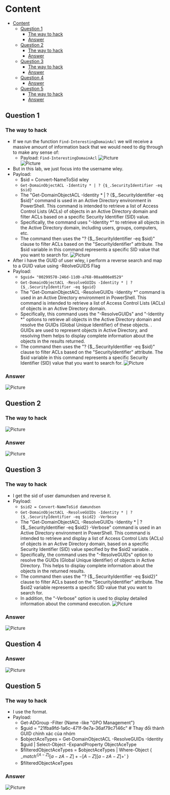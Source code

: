 # Content

- [Content](#content)
  - [Question 1](#question-1)
    - [The way to hack](#the-way-to-hack)
    - [Answer](#answer)
  - [Question 2](#question-2)
    - [The way to hack](#the-way-to-hack-1)
    - [Answer](#answer-1)
  - [Question 3](#question-3)
    - [The way to hack](#the-way-to-hack-2)
    - [Answer](#answer-2)
  - [Question 4](#question-4)
    - [Answer](#answer-3)
  - [Question 5](#question-5)
    - [The way to hack](#the-way-to-hack-3)
    - [Answer](#answer-4)
  
## Question 1

### The way to hack

- If we run the function `Find-InterestingDomainAcl` we will receive a massive amount of information back that we would need to dig through to make any sense of:
  - Payload: `Find-InterestingDomainAcl`
  ![Picture](../../Image/An%20ACE%20in%20the%20Hole/5.png)  
  ![Picture](../../Image/An%20ACE%20in%20the%20Hole/5.1.png)
- But in this lab, we just focus into the username wley.
- Payload:
  - $sid = Convert-NameToSid wley
  - `Get-DomainObjectACL -Identity * | ? {$_.SecurityIdentifier -eq $sid}`
  - The "Get-DomainObjectACL -Identity * | ? {$_.SecurityIdentifier -eq $sid}" command is used in an Active Directory environment in PowerShell. This command is intended to retrieve a list of Access Control Lists (ACLs) of objects in an Active Directory domain and filter ACLs based on a specific Security Identifier (SID) value.
  - Specifically, the command uses "-Identity *" to retrieve all objects in the Active Directory domain, including users, groups, computers, etc.
  - The command then uses the "? {$_.SecurityIdentifier -eq $sid}" clause to filter ACLs based on the "SecurityIdentifier" attribute. The $sid variable in this command represents a specific SID value that you want to search for.
  ![Picture](../../Image/An%20ACE%20in%20the%20Hole/6.png)
- After i have the GUID of user wley, i perform a reverse search and map to a GUID value using -RéolveGUIDS Flag
- Payload:
  - `$guid= "00299570-246d-11d0-a768-00aa006e0529"`
  - `Get-DomainObjectACL -ResolveGUIDs -Identity * | ? {$_.SecurityIdentifier -eq $guid}`
  - The "Get-DomainObjectACL -ResolveGUIDs -Identity *" command is used in an Active Directory environment in PowerShell. This command is intended to retrieve a list of Access Control Lists (ACLs) of objects in an Active Directory domain.
  - Specifically, this command uses the "-ResolveGUIDs" and "-Identity *" options to retrieve all objects in the Active Directory domain and resolve the GUIDs (Global Unique Identifier) of these objects. . GUIDs are used to represent objects in Active Directory, and resolving them helps to display complete information about the objects in the results returned.
  - The command then uses the "? {$_.SecurityIdentifier -eq $sid}" clause to filter ACLs based on the "SecurityIdentifier" attribute. The $sid variable in this command represents a specific Security Identifier (SID) value that you want to search for.
  ![Picture](../../Image/An%20ACE%20in%20the%20Hole/7.png)

### Answer

![Picture](../../Image/An%20ACE%20in%20the%20Hole/8.png)

## Question 2

### The way to hack

![Picture](../../Image/An%20ACE%20in%20the%20Hole/9.png)

### Answer

![Picture](../../Image/An%20ACE%20in%20the%20Hole/10.png)

## Question 3

### The way to hack

- I get the sid of user damundsen and reverse it.
- Payload:
  - `$sid2 = Convert-NameToSid damundsen`
  - `Get-DomainObjectACL -ResolveGUIDs -Identity * | ? {$_.SecurityIdentifier -eq $sid2} -Verbose`
  - The "Get-DomainObjectACL -ResolveGUIDs -Identity * | ? {$_.SecurityIdentifier -eq $sid2} -Verbose" command is used in an Active Directory environment in PowerShell. This command is intended to retrieve and display a list of Access Control Lists (ACLs) of objects in an Active Directory domain, based on a specific Security Identifier (SID) value specified by the $sid2 variable. .
  - Specifically, the command uses the "-ResolveGUIDs" option to resolve the GUIDs (Global Unique Identifier) of objects in Active Directory. This helps to display complete information about the objects in the returned results.
  - The command then uses the "? {$_.SecurityIdentifier -eq $sid2}" clause to filter ACLs based on the "SecurityIdentifier" attribute. The $sid2 variable represents a specific SID value that you want to search for.
  - In addition, the "-Verbose" option is used to display detailed information about the command execution.
  ![Picture](../../Image/An%20ACE%20in%20the%20Hole/11.png)

### Answer

![Picture](../../Image/An%20ACE%20in%20the%20Hole/12.png)

## Question 4

### Answer

![Picture](../../Image/An%20ACE%20in%20the%20Hole/13.png)

## Question 5

### The way to hack

- I use the format.
- Payload:
  - Get-ADGroup -Filter {Name -like "GPO Management"}
  - $guid = "21fba9fd-1a6c-471f-9e7a-36af79c7146c"  # Thay đổi thành GUID chính xác của nhóm
  - $objectAceTypes = Get-DomainObjectACL -ResolveGUIDs -Identity $guid | Select-Object -ExpandProperty ObjectAceType
  - $filteredObjectAceTypes = $objectAceTypes | Where-Object { $_ -match '^[A-Z][a-zA-Z]+-[A-Z][a-zA-Z]+$' }
  - $filteredObjectAceTypes

### Answer

![Picture](../../Image/An%20ACE%20in%20the%20Hole/14.png)